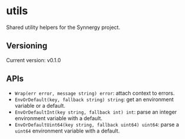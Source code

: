 # utils

Shared utility helpers for the Synnergy project.

## Versioning

Current version: v0.1.0

## APIs

- `Wrap(err error, message string) error`: attach context to errors.
- `EnvOrDefault(key, fallback string) string`: get an environment variable or a default.
- `EnvOrDefaultInt(key string, fallback int) int`: parse an integer environment variable with a default.
- `EnvOrDefaultUint64(key string, fallback uint64) uint64`: parse a `uint64` environment variable with a default.
